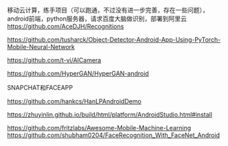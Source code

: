 

<!--
 * @version:
 * @Author:  StevenJokess https://github.com/StevenJokess
 * @Date: 2020-12-07 16:54:58
 * @LastEditors:  StevenJokess https://github.com/StevenJokess
 * @LastEditTime: 2020-12-31 20:19:58
 * @Description:
 * @TODO::
 * @Reference:
-->
移动云计算，练手项目（可以跑通，不过没有进一步完善，存在一些问题），android前端，python服务器，请求百度大脑做识别，部署到阿里云
https://github.com/AceDJH/Recognitions

https://github.com/tusharck/Object-Detector-Android-App-Using-PyTorch-Mobile-Neural-Network

https://github.com/t-vi/AICamera

https://github.com/HyperGAN/HyperGAN-android

SNAPCHAT和FACEAPP

https://github.com/hankcs/HanLPAndroidDemo

https://zhuyinlin.github.io/build/html/platform/AndroidStudio.html#install

https://github.com/fritzlabs/Awesome-Mobile-Machine-Learning
https://github.com/shubham0204/FaceRecognition_With_FaceNet_Android
